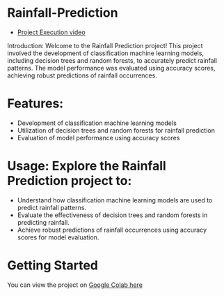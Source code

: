 # Rainfall-Prediction

- [Project Execution video](https://drive.google.com/drive/folders/10nPZF8e482uv-t9EEBWBGqltgt1OPf5M)

Introduction: Welcome to the Rainfall Prediction project! This project involved the development of classification machine learning models, including decision trees and random forests, to accurately predict rainfall patterns. The model performance was evaluated using accuracy scores, achieving robust predictions of rainfall occurrences.

# Features:
- Development of classification machine learning models
- Utilization of decision trees and random forests for rainfall prediction
- Evaluation of model performance using accuracy scores

# Usage: Explore the Rainfall Prediction project to:
- Understand how classification machine learning models are used to predict rainfall patterns.
- Evaluate the effectiveness of decision trees and random forests in predicting rainfall.
- Achieve robust predictions of rainfall occurrences using accuracy scores for model evaluation.

# Getting Started
You can view the project on [Google Colab here](https://colab.research.google.com/drive/1LCLNxwVaeKkAsIilatQT-sbkGLPS8RZO#scrollTo=GsO5ZbsZ4p-z)
